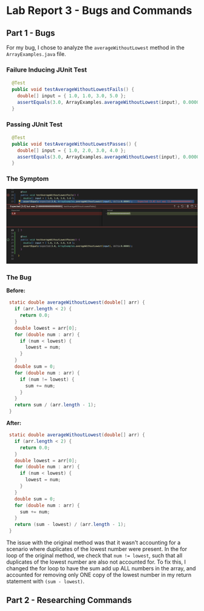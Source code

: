 # Lab Report 3 - Bugs and Commands

## Part 1 - Bugs

For my bug, I chose to analyze the `averageWithoutLowest` method in the `ArrayExamples.java` file.

### Failure Inducing JUnit Test

```java
  @Test
  public void testAverageWithoutLowestFails() {
    double[] input = { 1.0, 1.0, 3.0, 5.0 };
    assertEquals(3.0, ArrayExamples.averageWithoutLowest(input), 0.00001);
  }
```
### Passing JUnit Test

```java
  @Test
  public void testAverageWithoutLowestPasses() {
    double[] input = { 1.0, 2.0, 3.0, 4.0 };
    assertEquals(3.0, ArrayExamples.averageWithoutLowest(input), 0.00001);
  }
```

### The Symptom

![Image](/lab3_images/lab3_1.png)

### The Bug

**Before:**

```java
 static double averageWithoutLowest(double[] arr) {
   if (arr.length < 2) {
     return 0.0;
   }
   double lowest = arr[0];
   for (double num : arr) {
     if (num < lowest) {
       lowest = num;
     }
   }
   double sum = 0;
   for (double num : arr) {
     if (num != lowest) {
       sum += num;
     }
   }
   return sum / (arr.length - 1);
 }
```

**After:**

```java
 static double averageWithoutLowest(double[] arr) {
   if (arr.length < 2) {
     return 0.0;
   }
   double lowest = arr[0];
   for (double num : arr) {
     if (num < lowest) {
       lowest = num;
     }
   }
   double sum = 0;
   for (double num : arr) {
     sum += num;
   }
   return (sum - lowest) / (arr.length - 1);
 }
```

The issue with the original method was that it wasn't accounting for a scenario where duplicates of the lowest number were present. In the for loop of the original method, we check that `num != lowest`, such that all duplicates of the lowest number are also not accounted for. To fix this, I changed the for loop to have the sum add up ALL numbers in the array, and accounted for removing only ONE copy of the lowest number in my return statement with `(sum - lowest)`.

## Part 2 - Researching Commands

